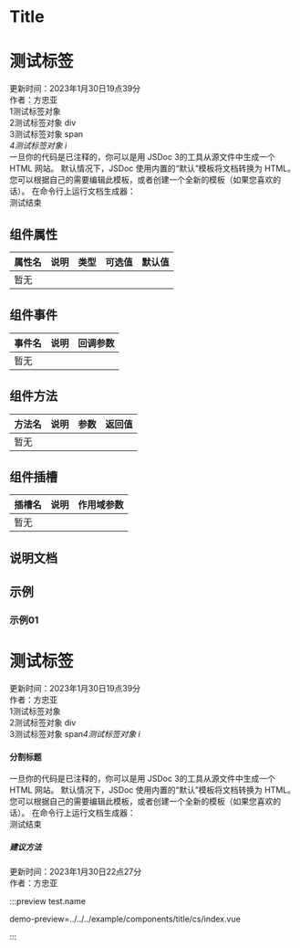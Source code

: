 # Title

<div class="compo-top">
  <div class="compo-top-division">
    <h1 class="compo-top-title"><span>测试标签 </span></h1>
    <div class="compo-top-info">
      <div class="compo-top-date">
        <span>更新时间：</span><span>2023年1月30日19点39分 </span>
      </div>
      <div class="compo-top-author">
        <span>作者：</span><span>方忠亚 </span>
      </div>
    </div>
    <div class="compo-top-list">
      <div class="compo-top-text"><span>1测试标签对象 </span></div>
      <div class="compo-top-text"><span>2测试标签对象 div</span></div>
      <span class="compo-top-text"><span>3测试标签对象 span</span></span>
    </div>
    <i class="compo-top-title"><span>4测试标签对象 i</span></i>
    <div class="compo-top-list">
      <div class="compo-top-text">
        <span
          >一旦你的代码是已注释的，你可以是用 JSDoc 3的工具从源文件中生成一个
          HTML 网站。 默认情况下，JSDoc 使用内置的“默认”模板将文档转换为
          HTML。您可以根据自己的需要编辑此模板，或者创建一个全新的模板（如果您喜欢的话）。
          在命令行上运行文档生成器：</span
        >
      </div>
    </div>
    <div class="compo-top-title"><span>测试结束 </span></div>
  </div>
</div>


## 组件属性

<table class="compo-talbe-body">
  <thead>
    <tr class="compo-talbe-top">
      <th>属性名</th>
      <th>说明</th>
      <th>类型</th>
      <th>可选值</th>
      <th>默认值</th>
    </tr>
  </thead>
  <tbody>
    <tr class="compo-talbe-zw">
      <td colspan="5">暂无</td>
    </tr>
  </tbody>
</table>


## 组件事件

<table class="compo-talbe-body">
  <thead>
    <tr class="compo-talbe-top">
      <th>事件名</th>
      <th>说明</th>
      <th>回调参数</th>
    </tr>
  </thead>
  <tbody>
    <tr class="compo-talbe-zw">
      <td colspan="5">暂无</td>
    </tr>
  </tbody>
</table>


## 组件方法

<table class="compo-talbe-body">
  <thead>
    <tr class="compo-talbe-top">
      <th>方法名</th>
      <th>说明</th>
      <th>参数</th>
      <th>返回值</th>
    </tr>
  </thead>
  <tbody>
    <tr class="compo-talbe-zw">
      <td colspan="5">暂无</td>
    </tr>
  </tbody>
</table>


## 组件插槽

<table class="compo-talbe-body">
  <thead>
    <tr class="compo-talbe-top">
      <th>插槽名</th>
      <th>说明</th>
      <th>作用域参数</th>
    </tr>
  </thead>
  <tbody>
    <tr class="compo-talbe-zw">
      <td colspan="5">暂无</td>
    </tr>
  </tbody>
</table>


## 说明文档

## 示例

### 示例01

<div class="compo-top">
  <div class="compo-top-division">
    <h1 class="compo-top-title"><span>测试标签 </span></h1>
    <div class="compo-top-info">
      <div class="compo-top-date">
        <span>更新时间：</span><span>2023年1月30日19点39分 </span>
      </div>
      <div class="compo-top-author">
        <span>作者：</span><span>方忠亚 </span>
      </div>
    </div>
    <div class="compo-top-list">
      <div class="compo-top-text"><span>1测试标签对象 </span></div>
      <div class="compo-top-text"><span>2测试标签对象 div</span></div>
      <span class="compo-top-text"><span>3测试标签对象 span</span></span
      ><i class="compo-top-text"><span>4测试标签对象 i</span></i>
    </div>
    <h4 class="compo-top-title"><span>分割标题 </span></h4>
    <div class="compo-top-list">
      <div class="compo-top-text">
        <span
          >一旦你的代码是已注释的，你可以是用 JSDoc 3的工具从源文件中生成一个
          HTML 网站。 默认情况下，JSDoc 使用内置的“默认”模板将文档转换为
          HTML。您可以根据自己的需要编辑此模板，或者创建一个全新的模板（如果您喜欢的话）。
          在命令行上运行文档生成器：</span
        >
      </div>
      <div class="compo-top-text"><span>测试结束 </span></div>
    </div>
  </div>
  <div class="compo-top-division">
    <h5 class="compo-top-title"><span>建议方法 </span></h5>
    <div class="compo-top-info">
      <div class="compo-top-date">
        <span>更新时间：</span><span>2023年1月30日22点27分 </span>
      </div>
      <div class="compo-top-author">
        <span>作者：</span><span>方忠亚 </span>
      </div>
    </div>
  </div>
</div>


:::preview test.name

demo-preview=../../../example/components/title/cs/index.vue

:::
